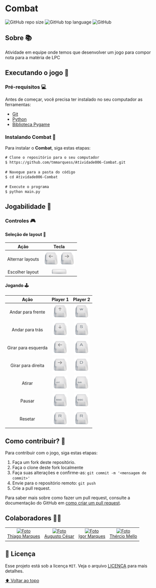 # **Combat**

![GitHub repo size](https://img.shields.io/github/repo-size/tmmarquess/Atividade006-Combat?style=for-the-badge)
![GitHub top language](https://img.shields.io/github/languages/top/tmmarquess/Atividade006-Combat?style=for-the-badge)
![GitHub](https://img.shields.io/github/license/tmmarquess/Atividade006-Combat?style=for-the-badge)

## Sobre 📚

Atividade em equipe onde temos que desenvolver um jogo para compor nota para a matéria de LPC

## Executando o jogo 🚀

### Pré-requisitos 💻

Antes de começar, você precisa ter instalado no seu computador as ferramentas:
* [Git](https://git-scm.com/)
* [Python](https://www.python.org/)
* [Biblioteca Pygame](https://www.pygame.org/wiki/GettingStarted)

### Instalando **Combat** 📲

Para instalar o **Combat**, siga estas etapas:

```
# Clone o repositório para o seu computador
$ https://github.com/tmmarquess/Atividade006-Combat.git

# Navegue para a pasta do código
$ cd Atividade006-Combat

# Execute o programa
$ python main.py
```

## Jogabilidade 👾

### Controles  🎮

#### Seleção de layout 🧮

|       Ação       |                                                                 Tecla                                                                 |
|:----------------:|:-------------------------------------------------------------------------------------------------------------------------------------:|
| Alternar layouts | <img src="img/keys/keys_059.png" width="50px" alt="game controls"> <img src="img/keys/keys_058.png" width="50px" alt="game controls"> |
| Escolher layout  |                                  <img src="img/keys/keys_150.png" width="50px" alt="game controls">                                   |

#### Jogando 🕹️
|         Ação        |                              Player 1                              |                              Player 2                              |
|:-------------------:|:------------------------------------------------------------------:|:------------------------------------------------------------------:|
|  Andar para frente  | <img src="img/keys/keys_060.png" width="50px" alt="game controls"> | <img src="img/keys/keys_070.png" width="50px" alt="game controls"> |
|   Andar para trás   | <img src="img/keys/keys_061.png" width="50px" alt="game controls"> | <img src="img/keys/keys_082.png" width="50px" alt="game controls"> |
| Girar para esquerda | <img src="img/keys/keys_059.png" width="50px" alt="game controls"> | <img src="img/keys/keys_072.png" width="50px" alt="game controls"> |
|  Girar para direita | <img src="img/keys/keys_058.png" width="50px" alt="game controls"> | <img src="img/keys/keys_083.png" width="50px" alt="game controls"> |
|        Atirar       | <img src="img/keys/keys_001.png" width="50px" alt="game controls"> | <img src="img/keys/keys_002.png" width="50px" alt="game controls"> |
|        Pausar       | <img src="img/keys/keys_011.png" width="50px" alt="game controls"> | <img src="img/keys/keys_011.png" width="50px" alt="game controls">  
|       Resetar       | <img src="img/keys/keys_074.png" width="50px" alt="game controls"> | <img src="img/keys/keys_074.png" width="50px" alt="game controls">  


## Como contribuir? 🤔



Para contribuir com o jogo, siga estas etapas:

1. Faça um fork deste repositório.
2. Faça o clone deste fork localmente
3. Faça suas alterações e confirme-as: `git commit -m '<mensagem de commit>'`
4. Envie para o repositório remoto: `git push`
5. Crie a pull request.

Para saber mais sobre como fazer um pull request, consulte a documentação do GitHub em [como criar um pull request](https://help.github.com/pt/github/collaborating-with-issues-and-pull-requests/creating-a-pull-request).

## Colaboradores 🤝🏼

<table>
  <tr>
    <td align="center">
      <a href="#">
        <img src="https://github.com/tmmarquess.png" width="100px;" alt="Foto"/><br>
        <sub>
          <a href="https://github.com/tmmarquess">Thiago Marques</a>
        </sub>
      </a>
    </td>
    <td align="center">
      <a href="#">
        <img src="https://github.com/augustoCSR7.png" width="100px;" alt="Foto"/><br>
        <sub>
          <a href="https://github.com/augustoCSR7">Augusto César</a>
        </sub>
      </a>
    </td>
    <td align="center">
      <a href="#">
        <img src="https://github.com/igormqs.png" width="100px;" alt="Foto"/><br>
        <sub>
            <a href="https://github.com/igormqs">Igor Marques</a>
        </sub>
      </a>
    </td>
    <td align="center">
      <a href="#">
        <img src="https://github.com/therciomellouea.png" width="100px;" alt="Foto"/><br>
        <sub>
          <a href="https://github.com/therciomellouea">Thércio Mello</a>
        </sub>
      </a>
    </td>
  </tr>
</table>

## 📝 Licença

Esse projeto está sob a licença `MIT`. Veja o arquivo [LICENÇA](LICENSE) para mais detalhes.

[⬆ Voltar ao topo](#Combat)<br>